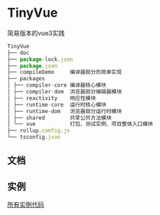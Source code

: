 # TinyVue
简易版本的vue3实践
```js
TinyVue
├── doc
├── package-lock.json
├── package.json
├── compileDemo     编译器部分的简单实现
├── packages
│ ├── compiler-core 编译器核心模块
│ ├── compiler-dom  浏览器部分编辑器模块
│ ├── reactivity    响应性模块
│ ├── runtime-core  运行时核心模块
│ ├── runtime-dom   浏览器部分运行时模块
│ ├── shared        共享公共方法模块
│ └── vue           打包、测试实例、项目整体入口模块
├── rollup.config.js
└── tsconfig.json
```

## 文档

## 实例
[所有实例代码](packages/vue/examples)